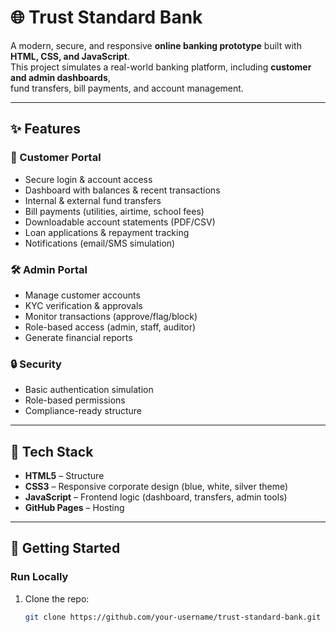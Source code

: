 # 🌐 Trust Standard Bank

A modern, secure, and responsive **online banking prototype** built with **HTML, CSS, and JavaScript**.  
This project simulates a real-world banking platform, including **customer and admin dashboards**,  
fund transfers, bill payments, and account management.

---

## ✨ Features

### 👤 Customer Portal
- Secure login & account access
- Dashboard with balances & recent transactions
- Internal & external fund transfers
- Bill payments (utilities, airtime, school fees)
- Downloadable account statements (PDF/CSV)
- Loan applications & repayment tracking
- Notifications (email/SMS simulation)

### 🛠️ Admin Portal
- Manage customer accounts
- KYC verification & approvals
- Monitor transactions (approve/flag/block)
- Role-based access (admin, staff, auditor)
- Generate financial reports

### 🔒 Security
- Basic authentication simulation
- Role-based permissions
- Compliance-ready structure

---

## 🎨 Tech Stack
- **HTML5** – Structure
- **CSS3** – Responsive corporate design (blue, white, silver theme)
- **JavaScript** – Frontend logic (dashboard, transfers, admin tools)
- **GitHub Pages** – Hosting

---

## 🚀 Getting Started

### Run Locally
1. Clone the repo:
   ```bash
   git clone https://github.com/your-username/trust-standard-bank.git
